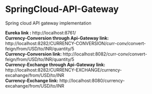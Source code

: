 # SpringCloud-API-Gateway
Spring cloud API gateway implementation

<b>Eureka link : </b> <a>http://localhost:8761/</a> </br>
<b>Currency-Conversion through Api-Gateway link: </b> <a>http://localhost:8282/CURRENCY-CONVERSION/curr-conv/convert-feign/from/USD/to/INR/quantity/5</a> </br>
<b>Currency-Conversion link: </b> <a>http://localhost:8082/curr-conv/convert-feign/from/USD/to/INR/quantity/5</a> </br>
<b>Currency-Exchange through Api-Gateway link:</b> <a>http://localhost:8282/CURRENCY-EXCHANGE/currency-excahange/from/USD/to/INR</a> </br>
<b>Currency-Exchange link:</b> <a>http://localhost:8080/currency-excahange/from/USD/to/INR</a> </br>
